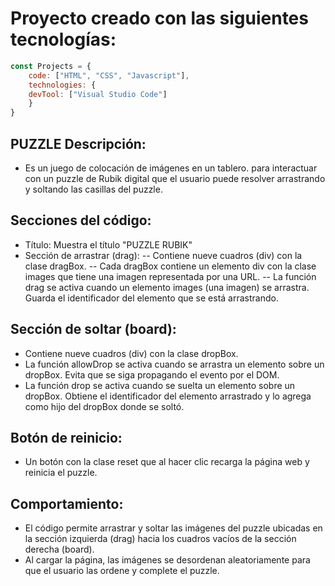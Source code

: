 # Proyecto creado con las siguientes tecnologías:

```javascript
const Projects = {
  	code: ["HTML", "CSS", "Javascript"],
	technologies: {
	devTool: ["Visual Studio Code"]
	}
}
```

## PUZZLE Descripción:
- Es un juego de colocación de imágenes en un tablero. para interactuar con un puzzle de Rubik digital que el usuario puede resolver arrastrando y soltando las casillas del puzzle.

## Secciones del código:
- Título: Muestra el título "PUZZLE RUBIK"
- Sección de arrastrar (drag):
-- Contiene nueve cuadros (div) con la clase dragBox.
-- Cada dragBox contiene un elemento div con la clase images que tiene una imagen representada por una URL.
-- La función drag se activa cuando un elemento images (una imagen) se arrastra. Guarda el identificador del elemento que se está arrastrando.

## Sección de soltar (board):
- Contiene nueve cuadros (div) con la clase dropBox.
- La función allowDrop se activa cuando se arrastra un elemento sobre un dropBox. Evita que se siga propagando el evento por el DOM.
- La función drop se activa cuando se suelta un elemento sobre un dropBox. Obtiene el identificador del elemento arrastrado y lo agrega como hijo del dropBox donde se soltó.

## Botón de reinicio:
- Un botón con la clase reset que al hacer clic recarga la página web y reinicia el puzzle.

## Comportamiento:
- El código permite arrastrar y soltar las imágenes del puzzle ubicadas en la sección izquierda (drag) hacia los cuadros vacíos de la sección derecha (board).
- Al cargar la página, las imágenes se desordenan aleatoriamente para que el usuario las ordene y complete el puzzle.